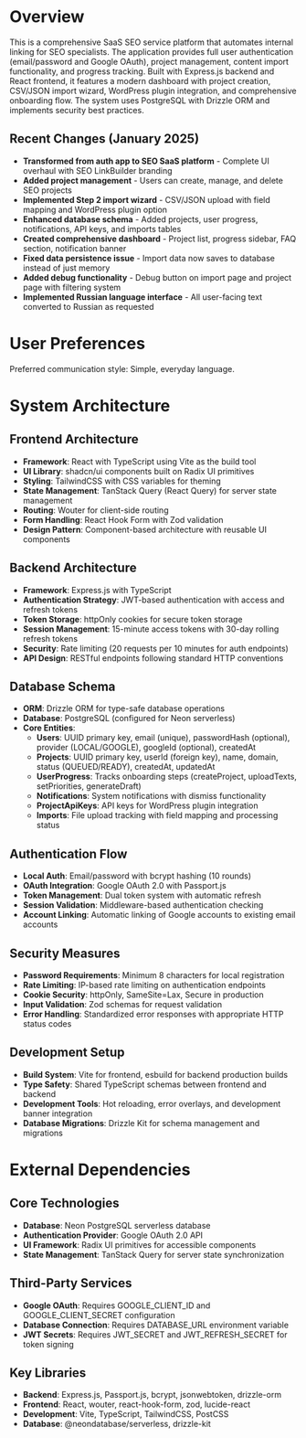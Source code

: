 # Overview

This is a comprehensive SaaS SEO service platform that automates internal linking for SEO specialists. The application provides full user authentication (email/password and Google OAuth), project management, content import functionality, and progress tracking. Built with Express.js backend and React frontend, it features a modern dashboard with project creation, CSV/JSON import wizard, WordPress plugin integration, and comprehensive onboarding flow. The system uses PostgreSQL with Drizzle ORM and implements security best practices.

## Recent Changes (January 2025)
- **Transformed from auth app to SEO SaaS platform** - Complete UI overhaul with SEO LinkBuilder branding
- **Added project management** - Users can create, manage, and delete SEO projects  
- **Implemented Step 2 import wizard** - CSV/JSON upload with field mapping and WordPress plugin option
- **Enhanced database schema** - Added projects, user progress, notifications, API keys, and imports tables
- **Created comprehensive dashboard** - Project list, progress sidebar, FAQ section, notification banner
- **Fixed data persistence issue** - Import data now saves to database instead of just memory
- **Added debug functionality** - Debug button on import page and project page with filtering system
- **Implemented Russian language interface** - All user-facing text converted to Russian as requested

# User Preferences

Preferred communication style: Simple, everyday language.

# System Architecture

## Frontend Architecture
- **Framework**: React with TypeScript using Vite as the build tool
- **UI Library**: shadcn/ui components built on Radix UI primitives
- **Styling**: TailwindCSS with CSS variables for theming
- **State Management**: TanStack Query (React Query) for server state management
- **Routing**: Wouter for client-side routing
- **Form Handling**: React Hook Form with Zod validation
- **Design Pattern**: Component-based architecture with reusable UI components

## Backend Architecture
- **Framework**: Express.js with TypeScript
- **Authentication Strategy**: JWT-based authentication with access and refresh tokens
- **Token Storage**: httpOnly cookies for secure token storage
- **Session Management**: 15-minute access tokens with 30-day rolling refresh tokens
- **Security**: Rate limiting (20 requests per 10 minutes for auth endpoints)
- **API Design**: RESTful endpoints following standard HTTP conventions

## Database Schema
- **ORM**: Drizzle ORM for type-safe database operations
- **Database**: PostgreSQL (configured for Neon serverless)
- **Core Entities**:
  - **Users**: UUID primary key, email (unique), passwordHash (optional), provider (LOCAL/GOOGLE), googleId (optional), createdAt
  - **Projects**: UUID primary key, userId (foreign key), name, domain, status (QUEUED/READY), createdAt, updatedAt
  - **UserProgress**: Tracks onboarding steps (createProject, uploadTexts, setPriorities, generateDraft)
  - **Notifications**: System notifications with dismiss functionality
  - **ProjectApiKeys**: API keys for WordPress plugin integration
  - **Imports**: File upload tracking with field mapping and processing status

## Authentication Flow
- **Local Auth**: Email/password with bcrypt hashing (10 rounds)
- **OAuth Integration**: Google OAuth 2.0 with Passport.js
- **Token Management**: Dual token system with automatic refresh
- **Session Validation**: Middleware-based authentication checking
- **Account Linking**: Automatic linking of Google accounts to existing email accounts

## Security Measures
- **Password Requirements**: Minimum 8 characters for local registration
- **Rate Limiting**: IP-based rate limiting on authentication endpoints
- **Cookie Security**: httpOnly, SameSite=Lax, Secure in production
- **Input Validation**: Zod schemas for request validation
- **Error Handling**: Standardized error responses with appropriate HTTP status codes

## Development Setup
- **Build System**: Vite for frontend, esbuild for backend production builds
- **Type Safety**: Shared TypeScript schemas between frontend and backend
- **Development Tools**: Hot reloading, error overlays, and development banner integration
- **Database Migrations**: Drizzle Kit for schema management and migrations

# External Dependencies

## Core Technologies
- **Database**: Neon PostgreSQL serverless database
- **Authentication Provider**: Google OAuth 2.0 API
- **UI Framework**: Radix UI primitives for accessible components
- **State Management**: TanStack Query for server state synchronization

## Third-Party Services
- **Google OAuth**: Requires GOOGLE_CLIENT_ID and GOOGLE_CLIENT_SECRET configuration
- **Database Connection**: Requires DATABASE_URL environment variable
- **JWT Secrets**: Requires JWT_SECRET and JWT_REFRESH_SECRET for token signing

## Key Libraries
- **Backend**: Express.js, Passport.js, bcrypt, jsonwebtoken, drizzle-orm
- **Frontend**: React, wouter, react-hook-form, zod, lucide-react
- **Development**: Vite, TypeScript, TailwindCSS, PostCSS
- **Database**: @neondatabase/serverless, drizzle-kit